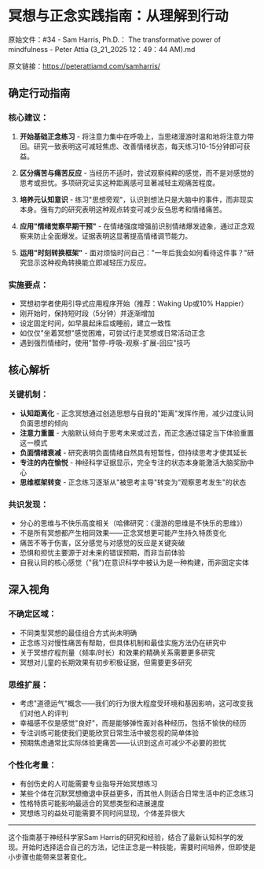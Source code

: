 # 冥想与正念实践指南：从理解到行动

原始文件：#34 - Sam Harris, Ph.D.： The transformative power of mindfulness - Peter Attia (3_21_2025 12：49：44 AM).md

原文链接：https://peterattiamd.com/samharris/

## 确定行动指南

### 核心建议：
1. **开始基础正念练习** - 将注意力集中在呼吸上，当思绪漫游时温和地将注意力带回。研究一致表明这可减轻焦虑、改善情绪状态，每天练习10-15分钟即可获益。

2. **区分痛苦与痛苦反应** - 当经历不适时，尝试观察纯粹的感觉，而不是对感觉的思考或担忧。多项研究证实这种距离感可显著减轻主观痛苦程度。

3. **培养元认知意识** - 练习"思想旁观"，认识到想法只是大脑中的事件，而非现实本身。强有力的研究表明这种观点转变可减少反刍思考和情绪痛苦。

4. **应用"情绪觉察早期干预"** - 在情绪强度增强前识别情绪爆发迹象，通过正念观察来防止全面爆发。证据表明这显著提高情绪调节能力。

5. **运用"时刻转换框架"** - 面对烦恼时问自己："一年后我会如何看待这件事？"研究显示这种视角转换能立即减轻压力反应。

### 实施要点：
- 冥想初学者使用引导式应用程序开始（推荐：Waking Up或10% Happier）
- 刚开始时，保持短时段（5分钟）并逐渐增加
- 设定固定时间，如早晨起床后或睡前，建立一致性
- 如仅仅"坐着冥想"感觉困难，可尝试行走冥想或日常活动正念
- 遇到强烈情绪时，使用"暂停-呼吸-观察-扩展-回应"技巧

## 核心解析

### 关键机制：
- **认知距离化** - 正念冥想通过创造思想与自我的"距离"发挥作用，减少过度认同负面思想的倾向
- **注意力重置** - 大脑默认倾向于思考未来或过去，而正念通过锚定当下体验重置这一模式
- **负面情绪衰减** - 研究表明负面情绪自然具有短暂性，但持续思考才使其延长
- **专注的内在愉悦** - 神经科学证据显示，完全专注的状态本身能激活大脑奖励中心
- **思维框架转变** - 正念练习逐渐从"被思考主导"转变为"观察思考发生"的状态

### 共识发现：
- 分心的思维与不快乐高度相关（哈佛研究：《漫游的思维是不快乐的思维》）
- 不是所有冥想都产生相同效果——正念冥想更可能产生持久特质变化
- 痛苦不等于伤害，区分感觉与对感觉的反应是关键突破
- 恐惧和担忧主要源于对未来的错误预期，而非当前体验
- 自我认同的核心感觉（"我")在意识科学中被认为是一种构建，而非固定实体

## 深入视角

### 不确定区域：
- 不同类型冥想的最佳组合方式尚未明确
- 正念练习对慢性痛苦有帮助，但具体机制和最佳实施方法仍在研究中
- 关于冥想疗程剂量（频率/时长）和效果的精确关系需要更多研究
- 冥想对儿童的长期效果有初步积极证据，但需要更多研究

### 思维扩展：
- 考虑"道德运气"概念——我们的行为很大程度受环境和基因影响，这可改变我们对他人的评判
- 幸福感不仅是感觉"良好"，而是能够弹性面对各种经历，包括不愉快的经历
- 专注训练可能使我们更能欣赏日常生活中被忽视的简单体验
- 预期焦虑通常比实际体验更痛苦——认识到这点可减少不必要的担忧

### 个性化考量：
- 有创伤史的人可能需要专业指导开始冥想练习
- 某些个体在沉默冥想撤退中获益更多，而其他人则适合日常生活中的正念练习
- 性格特质可能影响最适合的冥想类型和进展速度
- 冥想练习的益处可能需要不同时间显现，个体差异很大

---

这个指南基于神经科学家Sam Harris的研究和经验，结合了最新认知科学的发现。开始时选择适合自己的方法，记住正念是一种技能，需要时间培养，但即使是小步骤也能带来显著变化。